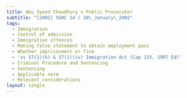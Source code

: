 ```yaml
---
title: Abu Syeed Chowdhury v Public Prosecutor
subtitle: "[2002] SGHC 14 / 28\_January\_2002"
tags:
  - Immigration
  - Control of admission
  - Immigration offences
  - Making false statement to obtain employment pass
  - Whether imprisonment or fine
  - 'ss 57(1)(k) & 57(1)(iv) Immigration Act (Cap 133, 1997 Ed)'
  - Criminal Procedure and Sentencing
  - Sentencing
  - Applicable norm
  - Relevant considerations
layout: single
---
```


